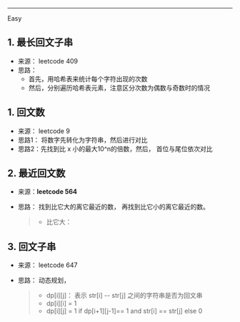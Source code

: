 
---
Easy

## 1. 最长回文子串

- 来源： leetcode 409
- 思路：
    - 首先，用哈希表来统计每个字符出现的次数
    - 然后，分别遍历哈希表元素，注意区分次数为偶数与奇数时的情况















## 1. 回文数

- 来源： leetcode 9
- 思路1： 将数字先转化为字符串，然后进行对比
- 思路2：先找到比 x 小的最大10^n的倍数，然后， 首位与尾位依次对比

## 2.  最近回文数

- 来源：**leetcode 564**


- 思路： 找到比它大的离它最近的数， 再找到比它小的离它最近的数。
  > - 比它大： 

## 3. 回文子串

- 来源： leetcode 647

- 思路： 动态规划，
  > - dp[i][j]： 表示 str[i] -- str[j] 之间的字符串是否为回文串
  > - dp[i][i] = 1
  > - dp[i][j] = 1 if dp[i+1][j-1]== 1 and str[i] == str[j] else 0